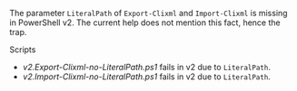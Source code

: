 
The parameter `LiteralPath` of `Export-Clixml` and `Import-Clixml` is missing
in PowerShell v2. The current help does not mention this fact, hence the trap.

Scripts

- *v2.Export-Clixml-no-LiteralPath.ps1* fails in v2 due to `LiteralPath`.
- *v2.Import-Clixml-no-LiteralPath.ps1* fails in v2 due to `LiteralPath`.
